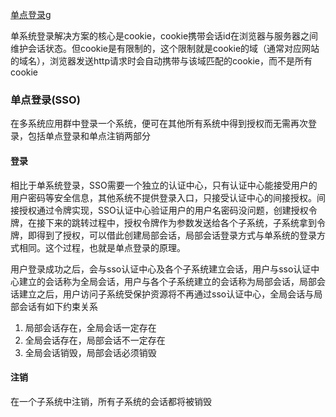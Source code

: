 [单点登录](https://www.cnblogs.com/ywlaker/p/6113927.html)g

单系统登录解决方案的核心是cookie，cookie携带会话id在浏览器与服务器之间维护会话状态。但cookie是有限制的，这个限制就是cookie的域（通常对应网站的域名），浏览器发送http请求时会自动携带与该域匹配的cookie，而不是所有cookie

### 单点登录(SSO)
在多系统应用群中登录一个系统，便可在其他所有系统中得到授权而无需再次登录，包括单点登录和单点注销两部分

#### 登录
相比于单系统登录，SSO需要一个独立的认证中心，只有认证中心能接受用户的用户密码等安全信息，其他系统不提供登录入口，只接受认证中心的间接授权。间接授权通过令牌实现，SSO认证中心验证用户的用户名密码没问题，创建授权令牌，在接下来的跳转过程中，授权令牌作为参数发送给各个子系统，子系统拿到令牌，即得到了授权，可以借此创建局部会话，局部会话登录方式与单系统的登录方式相同。这个过程，也就是单点登录的原理。

用户登录成功之后，会与sso认证中心及各个子系统建立会话，用户与sso认证中心建立的会话称为全局会话，用户与各个子系统建立的会话称为局部会话，局部会话建立之后，用户访问子系统受保护资源将不再通过sso认证中心，全局会话与局部会话有如下约束关系

1. 局部会话存在，全局会话一定存在
2. 全局会话存在，局部会话不一定存在
3. 全局会话销毁，局部会话必须销毁

#### 注销
在一个子系统中注销，所有子系统的会话都将被销毁
